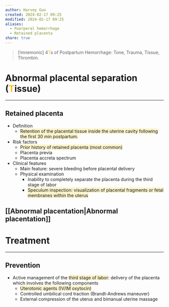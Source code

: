```yaml
---
author: Harvey Guo
created: 2024-02-17 09:25
modified: 2024-02-17 09:25
aliases:
  - Puerperal hemorrhage
  - Retained placenta
share: true
---
```

>[!mnemonic] 
>4<font color="#ffc000">T</font>s of Postpartum Hemorrhage: Tone, Trauma, Tissue, Thrombin.

# Abnormal placental separation (<font color="#ffc000">T</font>issue)
---
## Retained placenta
- Definition
	- <span style="background:rgba(240, 200, 0, 0.2)">Retention of the placental tissue inside the uterine cavity following the first 30 min postpartum.</span>
- Risk factors
	- <span style="background:rgba(240, 200, 0, 0.2)">Prior history of retained placenta (most common)</span>
	- Placenta previa
	- Placenta accreta spectrum
- Clinical features
	- Main feature: severe bleeding before placental delivery
	- Physical examination
		- Inability to completely separate the placenta during the third stage of labor
		- <span style="background:rgba(240, 200, 0, 0.2)">Speculum inspection: visualization of placental fragments or fetal membranes within the uterus</span>
## [[Abnormal placentation|Abnormal placentation]]

# Treatment
---
## Prevention
- Active management of the <span style="background:rgba(240, 200, 0, 0.2)">third stage of labor</span>: delivery of the placenta which involves the following components
	- <span style="background:rgba(240, 200, 0, 0.2)">Uterotonic agents (IV/IM oxytocin)</span>
	- Controlled umbilical cord traction (Brandt-Andrews maneuver)
	- External compression of the uterus and bimanual uterine massage
